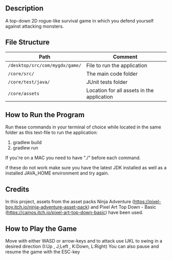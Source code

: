 ## Description
A top-down 2D rogue-like survival game in which you defend yourself against attacking monsters.

## File Structure
Path                                    | Comment
--------------------------------------- | -------------
`/desktop/src/com/mygdx/game/`          | File to run the application
`/core/src/`                            | The main code folder 
`/core/test/java/`                      | JUnit tests folder
`/core/assets`                          | Location for all assets in the application

## How to Run the Program
Run these commands in your terminal of choice while located in the same folder as this text-file to run the application:
1. gradlew build
2. gradlew run

If you're on a MAC you need to have "./" before each command.

if these do not work make sure you have the latest JDK installed as well as a installed 
JAVA_HOME environment and try again.

## Credits
In this project, assets from the asset packs Ninja Adventure (https://pixel-boy.itch.io/ninja-adventure-asset-pack) and Pixel Art Top Down - Basic (https://cainos.itch.io/pixel-art-top-down-basic) have been used.

## How to Play the Game
Move with either WASD or arrow-keys and to attack use IJKL to swing in a desired direction (I:Up , J;Left , K:Down, L:Right)
You can also pause and resume the game with the ESC-key
